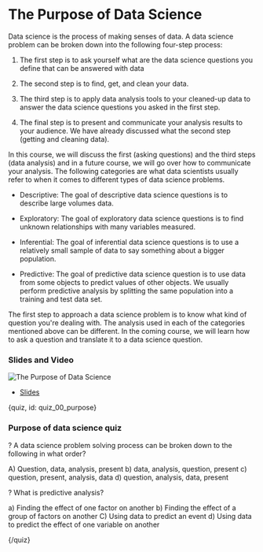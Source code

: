 # The Purpose of Data Science

Data science is the process of making senses of data. A data science problem can be broken down into the following four-step process:

1. The first step is to ask yourself what are the data science questions you define that can be answered with data

2. The second step is to find, get, and clean your data.

3. The third step is to apply data analysis tools to your cleaned-up data to answer the data science questions you asked in the first step.

4. The final step is to present and communicate your analysis results to your audience. We have already discussed what the second step (getting and cleaning data).

In this course, we will discuss the first (asking questions) and the third steps (data analysis) and in a future course, we will go over how to communicate your analysis. The following categories are what data scientists usually refer to when it comes to different types of data science problems.

* Descriptive: The goal of descriptive data science questions is to describe large volumes data.

* Exploratory: The goal of exploratory data science questions is to find unknown relationships with many variables measured.

* Inferential: The goal of inferential data science questions is to use a relatively small sample of data to say something about a bigger population.

* Predictive: The goal of predictive data science question is to use data from some objects to predict values of other objects. We usually perform predictive analysis by splitting the same population into a training and test data set.

The first step to approach a data science problem is to know what kind of question you're dealing with. The analysis used in each of the categories mentioned above can be different. In the coming course, we will learn how to ask a question and translate it to a data science question.



### Slides and Video

![The Purpose of Data Science](UPDATE)

* [Slides](https://docs.google.com/presentation/d/1VIyLthjLSXikF1euqPNA71cnT_C1kSZhDbIPe8uzg9I/edit?usp=sharing)

{quiz, id: quiz_00_purpose}

### Purpose of data science quiz

? A data science problem solving process can be broken down to the following in what order?

A) Question, data, analysis, present
b) data, analysis, question, present
c) question, present, analysis, data
d) question, analysis, data, present


? What is predictive analysis?

a) Finding the effect of one factor on another
b) Finding the effect of a group of factors on another
C) Using data to predict an event
d) Using data to predict the effect of one variable on another


{/quiz}
